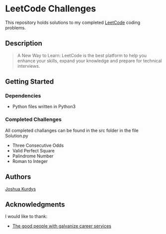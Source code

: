 # LeetCode Challenges

This repository holds solutions to my completed [LeetCode](https://leetcode.com/jkurdys/) coding problems.

## Description

>A New Way to Learn: LeetCode is the best platform to help you enhance your skills, expand your knowledge and prepare for technical interviews.

## Getting Started

### Dependencies

* Python files written in Python3

### Completed Challenges

All completed challanges can be found in the src folder in the file Solution.py

* Three Consecutive Odds
* Valid Perfect Square
* Palindrome Number
* Roman to Integer

<!-- ### Installing

* How/where to download your program
* Any modifications needed to be made to files/folders

### Executing program

* How to run the program
* Step-by-step bullets
```
code blocks for commands
```

## Help

Any advise for common problems or issues.
```
command to run if program contains helper info
``` -->

## Authors

[Joshua Kurdys](https://www.linkedin.com/in/joshua-kurdys/)

<!-- ## Version History

* 0.2
    * Various bug fixes and optimizations
    * See [commit change]() or See [release history]()
* 0.1
    * Initial Release

## License

This project is licensed under the [NAME HERE] License - see the LICENSE.md file for details -->

## Acknowledgments

I would like to thank:
* [The good people with galvanize career services](https://www.galvanize.com/)
